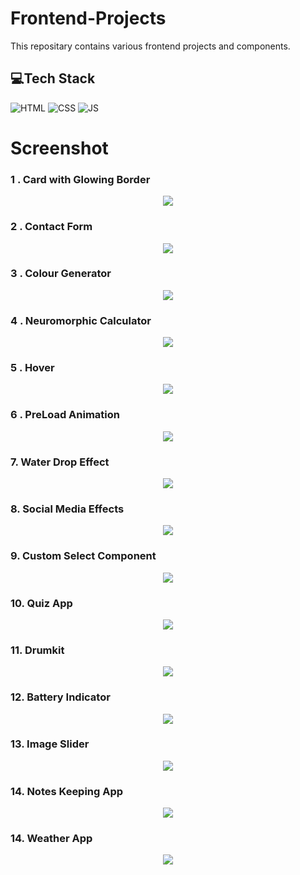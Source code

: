 # Frontend-Projects
This repositary contains various frontend projects and components.

## 💻Tech Stack
 
 
  
![HTML](https://img.shields.io/badge/html5%20-%23E34F26.svg?&style=for-the-badge&logo=html5&logoColor=white)
![CSS](https://img.shields.io/badge/css3%20-%231572B6.svg?&style=for-the-badge&logo=css3&logoColor=white)
![JS](https://img.shields.io/badge/javascript%20-%23323330.svg?&style=for-the-badge&logo=javascript&logoColor=%23F7DF1E)

# Screenshot 

### 1 . Card with Glowing Border

<p align="center">
    <a href="https://github.com/neha030"><img src="https://github.com/neha030/Frontend-Projects/blob/main/Screenshots/Card%20with%20Glowing%20Border.png" /></a>
</p>


### 2 . Contact Form 

<p align="center">
    <a href="https://github.com/neha030"><img src="https://github.com/neha030/Frontend-Projects/blob/main/Screenshots/Contact%20Form.png" /></a>
</p>


### 3 . Colour Generator 

<p align="center">
    <a href="https://github.com/neha030"><img src="https://github.com/neha030/Frontend-Projects/blob/main/Screenshots/Colour%20Generator.png" /></a>
</p>


### 4 .  Neuromorphic Calculator

<p align="center">
    <a href="https://github.com/neha030"><img src="https://github.com/neha030/Frontend-Projects/blob/main/Screenshots/Neuromorphic%20Calculator.png" /></a>
</p>


### 5 .  Hover

<p align="center">
    <a href="https://github.com/neha030"><img src="https://github.com/neha030/Frontend-Projects/blob/main/Screenshots/Hover.png" /></a>
</p>


### 6 .  PreLoad Animation

<p align="center">
    <a href="https://github.com/neha030"><img src="https://github.com/neha030/Frontend-Projects/blob/main/Screenshots/PreLoad%20Animation.png" /></a>
</p>


### 7. Water Drop Effect 

<p align="center">
    <a href="https://github.com/neha030"><img src="https://github.com/neha030/Frontend-Projects/blob/main/Screenshots/Water%20drop%20effect.png" /></a>
</p>


### 8. Social Media Effects 

<p align="center">
    <a href="https://github.com/neha030"><img src="https://github.com/neha030/Frontend-Projects/blob/main/Screenshots/Social%20Media%20Effects.png" /></a>
</p>



### 9.  Custom Select Component

<p align="center">
    <a href="https://github.com/neha030"><img src="https://github.com/neha030/Frontend-Projects/blob/main/Screenshots/Custom%20Select%20Component.png" /></a>
</p>


### 10.  Quiz App

<p align="center">
    <a href="https://github.com/neha030"><img src="https://github.com/neha030/Frontend-Projects/blob/main/Screenshots/Quiz%20App.png" /></a>
</p>


### 11.  Drumkit

<p align="center">
    <a href="https://github.com/neha030"><img src="https://github.com/neha030/Frontend-Projects/blob/main/Screenshots/DrumKit.png" /></a>
</p>


### 12.  Battery Indicator

<p align="center">
    <a href="https://github.com/neha030"><img src="https://github.com/neha030/Frontend-Projects/blob/main/Screenshots/Battery%20Indicator.png" /></a>
</p>


### 13.  Image Slider 

<p align="center">
    <a href="https://github.com/neha030"><img src="https://github.com/neha030/Frontend-Projects/blob/main/Screenshots/Image%20Slider.png" /></a>
</p>


### 14.  Notes Keeping App 


<p align="center">
    <a href="https://github.com/neha030"><img src="https://github.com/neha030/Frontend-Projects/blob/main/Screenshots/Notes%20Keeping%20Website.png" /></a>
</p>


### 14.  Weather App 


<p align="center">
    <a href="https://github.com/neha030"><img src="https://github.com/neha030/Frontend-Projects/blob/main/Screenshots/Weather-App.png" /></a>
</p>
